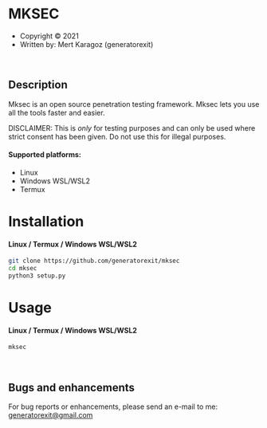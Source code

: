 # MKSEC

* Copyright :copyright: 2021
* Written by: Mert Karagoz (generatorexit)

<br/>

## Description
Mksec is an open source penetration testing framework. Mksec lets you use all the tools faster and easier.

DISCLAIMER: This is *only* for testing purposes and can only be used where strict consent has been given. Do not use this for illegal purposes.

#### Supported platforms:
* Linux
* Windows WSL/WSL2
* Termux

# Installation

#### Linux / Termux / Windows WSL/WSL2
```bash
git clone https://github.com/generatorexit/mksec
cd mksec
python3 setup.py
```

# Usage

#### Linux / Termux / Windows WSL/WSL2
```bash
mksec
```

<br/>

## Bugs and enhancements
For bug reports or enhancements, please send an e-mail to me: generatorexit@gmail.com
<br/>
